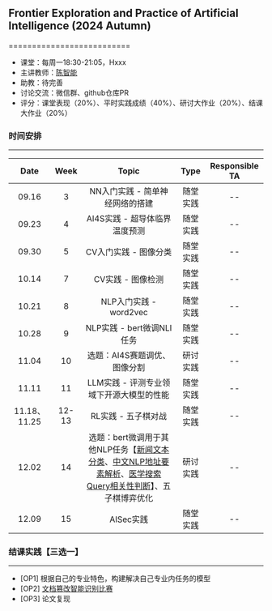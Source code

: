 ## Frontier Exploration and Practice of Artificial Intelligence (2024 Autumn)
==========================

- 课堂：每周一18:30-21:05，Hxxx 
- 主讲教师：[陈智能](https://zhinchenfd.github.io/)
- 助教：待完善
- 讨论交流：微信群、github仓库PR
- 评分：课堂表现（20%）、平时实践成绩（40%）、研讨大作业（20%）、结课大作业（20%）


### 时间安排
----------
|  Date  | Week  |                  Topic                   |   Type   | Responsible TA |
| :----: | :---: | :--------------------------------------: | :------: | :------------: |
| 09.16  |   3   | NN入门实践 - 简单神经网络的搭建          | 随堂实践 |       --       |
| 09.23  |   4   | AI4S实践 - 超导体临界温度预测            | 随堂实践 |       --       |
| 09.30  |   5   | CV入门实践 - 图像分类                    | 随堂实践 |       --       |
| 10.14  |   7   | CV实践 - 图像检测                        | 随堂实践 |       --       |
| 10.21  |   8   | NLP入门实践 - word2vec                   | 随堂实践 |       --       |
| 10.28  |   9   | NLP实践 - bert微调NLI任务                      | 随堂实践 |       --       |
| 11.04  |  10   | 选题：AI4S赛题调优、图像分割                   | 研讨实践 |       --       |
| 11.11  |  11   | LLM实践 - 评测专业领域下开源大模型的性能 | 随堂实践 |       --       |
| 11.18、11.25  | 12-13 | RL实践 - 五子棋对战                      | 随堂实践 |       --       |
| 12.02  |  14   | 选题：bert微调用于其他NLP任务【[新闻文本分类](https://tianchi.aliyun.com/competition/entrance/531810)、[中文NLP地址要素解析](https://tianchi.aliyun.com/competition/entrance/531900)、[医学搜索Query相关性判断](https://tianchi.aliyun.com/competition/entrance/532001)】、五子棋博弈优化      | 研讨实践 |       --       |
| 12.09  |  15   | AISec实践                                | 随堂实践 |       --       |


### 结课实践【三选一】
----------
- [OP1] 根据自己的专业特色，构建解决自己专业内任务的模型
- [OP2] [文档篡改智能识别比赛](https://tianchi.aliyun.com/competition/entrance/532223/information)
- [OP3] 论文复现
